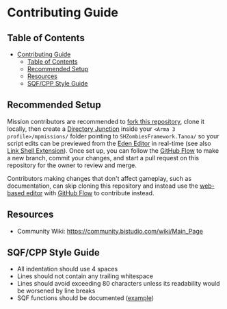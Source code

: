 # Contributing Guide

## Table of Contents

- [Contributing Guide](#contributing-guide)
  - [Table of Contents](#table-of-contents)
  - [Recommended Setup](#recommended-setup)
  - [Resources](#resources)
  - [SQF/CPP Style Guide](#sqfcpp-style-guide)

## Recommended Setup

Mission contributors are recommended to [fork this repository], clone it locally,
then create a [Directory Junction] inside your `<Arma 3 profile>/mpmissions/` folder
pointing to `SHZombiesFramework.Tanoa/` so your script edits can be previewed
from the [Eden Editor] in real-time (see also [Link Shell Extension]).
Once set up, you can follow the [GitHub Flow] to make a new branch, commit your changes,
and start a pull request on this repository for the owner to review and merge.

Contributors making changes that don't affect gameplay, such as documentation,
can skip cloning this repository and instead use the [web-based editor]
with [GitHub Flow] to contribute instead.

[fork this repository]: https://docs.github.com/en/get-started/quickstart/fork-a-repo
[Directory Junction]: https://learn.microsoft.com/en-us/windows-server/administration/windows-commands/mklink
[Eden Editor]: https://community.bistudio.com/wiki/Eden_Editor:_Introduction
[Link Shell Extension]: https://schinagl.priv.at/nt/hardlinkshellext/linkshellextension.html
[GitHub Flow]: https://docs.github.com/en/get-started/quickstart/github-flow
[web-based editor]: https://docs.github.com/en/codespaces/the-githubdev-web-based-editor

## Resources

- Community Wiki: https://community.bistudio.com/wiki/Main_Page

## SQF/CPP Style Guide

- All indentation should use 4 spaces
- Lines should not contain any trailing whitespace
- Lines should avoid exceeding 80 characters unless its readability would
  be worsened by line breaks
- SQF functions should be documented ([example](/SHZombiesFramework.Tanoa/Functions/Zombies/fn_hordeSpawn.sqf))
